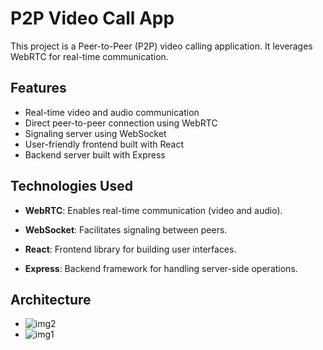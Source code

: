 # P2P Video Call App

This project is a Peer-to-Peer (P2P) video calling application. It leverages WebRTC for real-time communication.

## Features

- Real-time video and audio communication
- Direct peer-to-peer connection using WebRTC
- Signaling server using WebSocket
- User-friendly frontend built with React
- Backend server built with Express

## Technologies Used

- **WebRTC**: Enables real-time communication (video and audio).

- **WebSocket**: Facilitates signaling between peers.
- **React**: Frontend library for building user interfaces.
- **Express**: Backend framework for handling server-side operations.

## Architecture
- ![img2](https://github.com/user-attachments/assets/28e3b882-2d9b-45fc-ac22-1022fc83398a)
- ![img1](https://github.com/user-attachments/assets/9c9c063a-c2c8-4d10-8525-ed3113d991e8)
